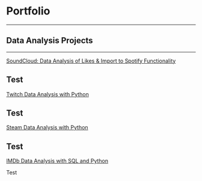 # Portfolio

---

## Data Analysis Projects

---
[SoundCloud: Data Analysis of Likes & Import to Spotify Functionality](https://nbviewer.jupyter.org/github/kaichang1/SoundCloud/blob/master/SoundCloud.ipynb)

Test
---
[Twitch Data Analysis with Python](https://nbviewer.jupyter.org/github/kaichang1/Twitch/blob/master/Twitch.ipynb)

Test
---
[Steam Data Analysis with Python](https://nbviewer.jupyter.org/github/kaichang1/Steam/blob/master/Steam.ipynb)

Test
---
[IMDb Data Analysis with SQL and Python](https://nbviewer.jupyter.org/github/kaichang1/IMDb-SQL/blob/master/IMDb.ipynb)

Test